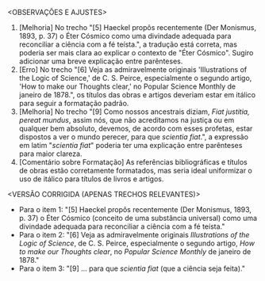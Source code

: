 <OBSERVAÇÕES E AJUSTES>
1. [Melhoria] No trecho "[5] Haeckel propôs recentemente (Der Monismus, 1893, p. 37) o Éter Cósmico como uma divindade adequada para reconciliar a ciência com a fé teísta.", a tradução está correta, mas poderia ser mais clara ao explicar o contexto de "Éter Cósmico". Sugiro adicionar uma breve explicação entre parênteses.
2. [Erro] No trecho "[6] Veja as admiravelmente originais 'Illustrations of the Logic of Science,' de C. S. Peirce, especialmente o segundo artigo, 'How to make our Thoughts clear,' no Popular Science Monthly de janeiro de 1878.", os títulos das obras e artigos deveriam estar em itálico para seguir a formatação padrão.
3. [Melhoria] No trecho "[9] Como nossos ancestrais diziam, _Fiat justitia, pereat mundus_, assim nós, que não acreditamos na justiça ou em qualquer bem absoluto, devemos, de acordo com esses profetas, estar dispostos a ver o mundo perecer, para que _scientia fiat_.", a expressão em latim "_scientia fiat_" poderia ter uma explicação entre parênteses para maior clareza.
4. [Comentário sobre Formatação] As referências bibliográficas e títulos de obras estão corretamente formatados, mas seria ideal uniformizar o uso de itálico para títulos de livros e artigos.

<VERSÃO CORRIGIDA (APENAS TRECHOS RELEVANTES)>
- Para o item 1: "[5] Haeckel propôs recentemente (Der Monismus, 1893, p. 37) o Éter Cósmico (conceito de uma substância universal) como uma divindade adequada para reconciliar a ciência com a fé teísta."
- Para o item 2: "[6] Veja as admiravelmente originais *Illustrations of the Logic of Science*, de C. S. Peirce, especialmente o segundo artigo, *How to make our Thoughts clear*, no *Popular Science Monthly* de janeiro de 1878."
- Para o item 3: "[9] ... para que _scientia fiat_ (que a ciência seja feita)."